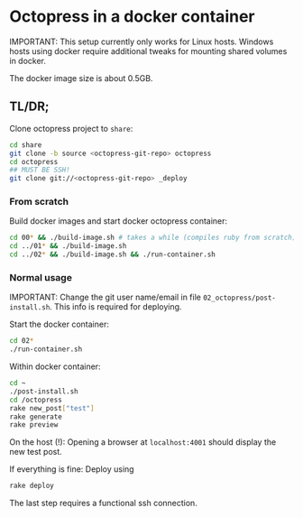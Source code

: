 # Octopress in a docker container

IMPORTANT: This setup currently only works for Linux hosts. Windows hosts using docker require additional tweaks for mounting shared volumes in docker.

The docker image size is about 0.5GB.

## TL/DR;

Clone octopress project to `share`:

```sh
cd share
git clone -b source <octopress-git-repo> octopress
cd octopress
## MUST BE SSH!
git clone git://<octopress-git-repo> _deploy
```

### From scratch

Build docker images and start docker octopress container:

```sh
cd 00* && ./build-image.sh # takes a while (compiles ruby from scratch)
cd ../01* && ./build-image.sh
cd ../02* && ./build-image.sh && ./run-container.sh
```

### Normal usage

IMPORTANT: Change the git user name/email in file `02_octopress/post-install.sh`. This info is required for deploying.

Start the docker container:

```sh
cd 02*
./run-container.sh
```

Within docker container:

```sh
cd ~
./post-install.sh
cd /octopress
rake new_post["test"]
rake generate
rake preview
```

On the host (!): Opening a browser at `localhost:4001` should display the new test post.

If everything is fine: Deploy using

```sh
rake deploy
```

The last step requires a functional ssh connection.

